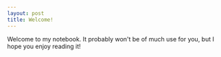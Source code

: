 ```yaml
---
layout: post
title: Welcome!
---
```


Welcome to my notebook. It probably won't be of much use for you, but I hope you enjoy reading it!
